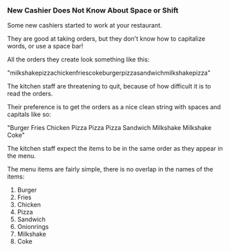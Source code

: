 ### New Cashier Does Not Know About Space or Shift 

Some new cashiers started to work at your restaurant.

They are good at taking orders, but they don't know how to capitalize words, or use a space bar!

All the orders they create look something like this:

"milkshakepizzachickenfriescokeburgerpizzasandwichmilkshakepizza"

The kitchen staff are threatening to quit, because of how difficult it is to read the orders.

Their preference is to get the orders as a nice clean string with spaces and capitals like so:

"Burger Fries Chicken Pizza Pizza Pizza Sandwich Milkshake Milkshake Coke"

The kitchen staff expect the items to be in the same order as they appear in the menu.

The menu items are fairly simple, there is no overlap in the names of the items:

1. Burger
2. Fries
3. Chicken
4. Pizza
5. Sandwich
6. Onionrings
7. Milkshake
8. Coke




